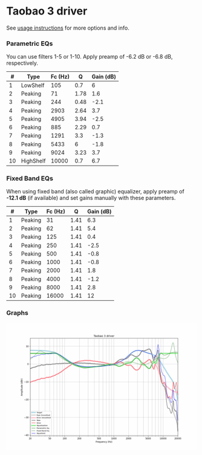 # Taobao 3 driver
See [usage instructions](https://github.com/jaakkopasanen/AutoEq#usage) for more options and info.

### Parametric EQs
You can use filters 1-5 or 1-10. Apply preamp of -6.2 dB or -6.8 dB, respectively.

|   # | Type      |   Fc (Hz) |    Q |   Gain (dB) |
|-----|-----------|-----------|------|-------------|
|   1 | LowShelf  |       105 | 0.7  |         6   |
|   2 | Peaking   |        71 | 1.78 |         1.6 |
|   3 | Peaking   |       244 | 0.48 |        -2.1 |
|   4 | Peaking   |      2903 | 2.64 |         3.7 |
|   5 | Peaking   |      4905 | 3.94 |        -2.5 |
|   6 | Peaking   |       885 | 2.29 |         0.7 |
|   7 | Peaking   |      1291 | 3.3  |        -1.3 |
|   8 | Peaking   |      5433 | 6    |        -1.8 |
|   9 | Peaking   |      9024 | 3.23 |         3.7 |
|  10 | HighShelf |     10000 | 0.7  |         6.7 |

### Fixed Band EQs
When using fixed band (also called graphic) equalizer, apply preamp of **-12.1 dB** (if available) and set gains manually with these parameters.

|   # | Type    |   Fc (Hz) |    Q |   Gain (dB) |
|-----|---------|-----------|------|-------------|
|   1 | Peaking |        31 | 1.41 |         6.3 |
|   2 | Peaking |        62 | 1.41 |         5.4 |
|   3 | Peaking |       125 | 1.41 |         0.4 |
|   4 | Peaking |       250 | 1.41 |        -2.5 |
|   5 | Peaking |       500 | 1.41 |        -0.8 |
|   6 | Peaking |      1000 | 1.41 |        -0.8 |
|   7 | Peaking |      2000 | 1.41 |         1.8 |
|   8 | Peaking |      4000 | 1.41 |        -1.2 |
|   9 | Peaking |      8000 | 1.41 |         2.8 |
|  10 | Peaking |     16000 | 1.41 |        12   |

### Graphs
![](./Taobao%203%20driver.png)
